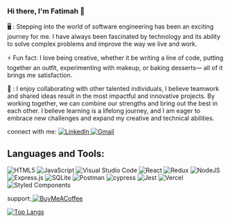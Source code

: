 ### Hi there, I'm Fatimah 👋

 🖥️ : Stepping into the world of software engineering has been an exciting journey for me.  I have always been fascinated by technology and its ability to solve complex problems and improve the way we live and work.

 ⚡ Fun fact: I love being creative, whether it be writing a line of code, putting together an outfit, experimenting with makeup, or baking desserts— all of it brings me satisfaction. 

 🤝 :  I enjoy collaborating with other talented individuals, I believe teamwork and shared ideas result in the most impactful and innovative projects. By working together, we can combine our strengths and bring out the best in each other. I believe learning is a lifelong journey, and I am eager to embrace new challenges and expand my creative and technical abilities. 

 connect with me:
 <a href="https://www.linkedin.com/in/fatimah-ismael-54029452/">
 ![LinkedIn](https://img.shields.io/badge/linkedin-%230077B5.svg?style=for-the-badge&logo=linkedin&logoColor=white)
 </a>
 <a href="mailto: fatimahismael79@gmail.com">![Gmail](https://img.shields.io/badge/Gmail-D14836?style=for-the-badge&logo=gmail&logoColor=white)</a>

 

## Languages and Tools:
![HTML5](https://img.shields.io/badge/html5-%23E34F26.svg?style=for-the-badge&logo=html5&logoColor=white)
![JavaScript](https://img.shields.io/badge/javascript-%23323330.svg?style=for-the-badge&logo=javascript&logoColor=%23F7DF1E)
![Visual Studio Code](https://img.shields.io/badge/Visual%20Studio%20Code-0078d7.svg?style=for-the-badge&logo=visual-studio-code&logoColor=white)
![React](https://img.shields.io/badge/react-%2320232a.svg?style=for-the-badge&logo=react&logoColor=%2361DAFB)
![Redux](https://img.shields.io/badge/redux-%23593d88.svg?style=for-the-badge&logo=redux&logoColor=white)
![NodeJS](https://img.shields.io/badge/node.js-6DA55F?style=for-the-badge&logo=node.js&logoColor=white)
![Express.js](https://img.shields.io/badge/express.js-%23404d59.svg?style=for-the-badge&logo=express&logoColor=%2361DAFB)
![SQLite](https://img.shields.io/badge/sqlite-%2307405e.svg?style=for-the-badge&logo=sqlite&logoColor=white)
![Postman](https://img.shields.io/badge/Postman-FF6C37?style=for-the-badge&logo=postman&logoColor=white)
![cypress](https://img.shields.io/badge/-cypress-%23E5E5E5?style=for-the-badge&logo=cypress&logoColor=058a5e)
![Jest](https://img.shields.io/badge/-jest-%23C21325?style=for-the-badge&logo=jest&logoColor=white)
![Vercel](https://img.shields.io/badge/vercel-%23000000.svg?style=for-the-badge&logo=vercel&logoColor=white)
![Styled Components](https://img.shields.io/badge/styled--components-DB7093?style=for-the-badge&logo=styled-components&logoColor=white)




support:<a href="https://account.venmo.com/u/Fatimah-Ismael"> ![BuyMeACoffee](https://img.shields.io/badge/Buy%20Me%20a%20Coffee-ffdd00?style=for-the-badge&logo=buy-me-a-coffee&logoColor=black)
</a>

[![Top Langs](https://github-readme-stats.vercel.app/api/top-langs/?username=fatimah-ismael&layout=compact)](https://github.com/fatimah-ismael)

<!--
**Fatimah-Ismael/Fatimah-Ismael** is a ✨ _special_ ✨ repository because its `README.md` (this file) appears on your GitHub profile.
[![Anurag’s github stats](https://github-readme-stats.vercel.app/api?username=fatimah-ismael&count_private=true)](https://github.com/fatimah-ismael)

[![Top Langs](https://github-readme-stats.vercel.app/api/top-langs/?username=fatimah-ismael&layout=compact)](https://github.com/fatimah-ismael)
Here are some ideas to get you started:

- 🔭 I’m currently working on ...
- 🌱 I’m currently learning ...
- 👯 I’m looking to collaborate on ...
- 🤔 I’m looking for help with ...
- 💬 Ask me about ...
- 📫 How to reach me: ...
- 😄 Pronouns: ...
- ⚡ Fun fact: ...
-->
